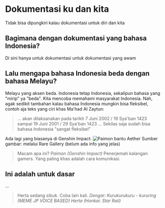 # Dokumentasi ku dan kita
Tidak bisa dipungkiri kalau dokumentasi untuk diri dan kita

## Bagimana dengan dokumentasi yang bahasa Indonesia?
Di sini hanya untuk dokumentasi untuk dokumentasi yang awam

## Lalu mengapa bahasa Indonesia beda dengan bahasa Melayu?
Melayu yang aksen beda. Indonesia tetap Indonesia, sekalipun
bahasa yang "mirip" ya "beda". Kita mencoba memahami
masyarakat Indonesia. Nah, agak sedikit tambahan kalau
bahasa Indonesia mungkin bisa fleksibel, contoh aja teks yang
ciri khas Ma'had Al Zaytun:
> ... akan dilaksanakan pada tarikh 7 Juni 2002 / 19 Sya'ban 1423
> sampai 19 Juni 2001 / 29 Sya'ban 1423 ...
Sekilas saja sudah bisa bahasa Indonesia "sangat fleksibel"

Ada lagi yang biasanya di Genshin Impact:
<img src="https://rare-gallery.com/mocahbig/1328650-Paimon-Genshin-Impact-Aether-Genshin-ImpactGenshin.png" alt="Paimon bantu Aether"/>
Sumber gambar: melalui Rare Gallery (belum ada info yang jelas)

> Macam apa ini?
> _Paimon (Genshin Impact)_
Penerjemah kalangan gamers. Yang paling khas adalah cara
komunikasi.

## Ini adalah untuk dasar
...
> Herta sedang sibuk. Coba lain kali.
> _Dengar: Kurukurukuru - kururing (MEME JP VOICE BASED)_
> _Herta (Honkai: Star Rail)_